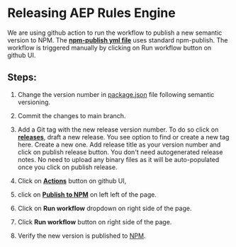 # Releasing AEP Rules Engine

We are using github action to run the workflow to publish a new semantic version to NPM.
The **[npm-publish yml file](https://github.com/adobe/aepsdk-rulesengine-typescript/blob/main/.github/workflows/npm-publish.yml)** uses standard npm-publish.
The workflow is triggered manually by clicking on Run workflow button on github UI.

## Steps:
1. Change the version number in [package.json](https://github.com/adobe/aepsdk-rulesengine-typescript/blob/main/package.json) file following semantic versioning.
2. Commit the changes to main branch.
3. Add a Git tag with the new release version number. To do so click on [**releases**](https://github.com/adobe/aepsdk-rulesengine-typescript/releases), draft a new release.
You see option to find or create a new tag here. Create a new one.
Add release title as your version number and click on publish release button.
You don't need autogenerated release notes. No need to upload any binary files as it will be auto-populated once you click on publish release.


4. Click on **[Actions](https://github.com/adobe/aepsdk-rulesengine-typescript/actions)** button on github UI,
5. click on **[Publish to NPM](https://github.com/adobe/aepsdk-rulesengine-typescript/actions/workflows/npm-publish.yml)**  on left left of the page.
5. Click on **Run workflow** dropdown on right side of the page.
6. Click **Run workflow** button on right side of the page.
7. Verify the new version is published to [NPM](https://www.npmjs.com/package/@adobe/aep-rules-engine?activeTab=versions).
